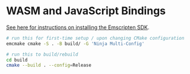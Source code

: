 # WASM and JavaScript Bindings

[See here for instructions on installing the Emscripten SDK](https://emscripten.org/docs/getting_started/downloads.html).

```sh
# run this for first-time setup / upon changing CMake configuration
emcmake cmake -S . -B build/ -G 'Ninja Multi-Config'

# run this to build/rebuild
cd build
cmake --build . --config=Release
```